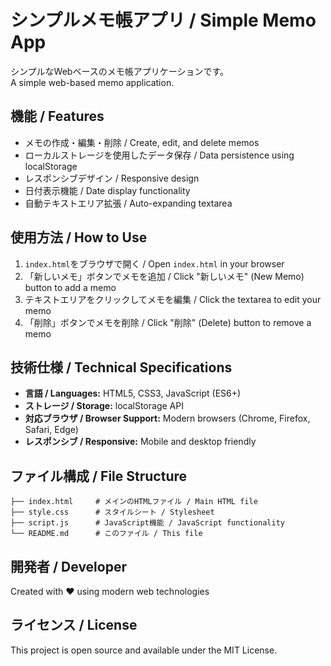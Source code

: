 # シンプルメモ帳アプリ / Simple Memo App

シンプルなWebベースのメモ帳アプリケーションです。  
A simple web-based memo application.

## 機能 / Features

- メモの作成・編集・削除 / Create, edit, and delete memos
- ローカルストレージを使用したデータ保存 / Data persistence using localStorage
- レスポンシブデザイン / Responsive design
- 日付表示機能 / Date display functionality
- 自動テキストエリア拡張 / Auto-expanding textarea

## 使用方法 / How to Use

1. `index.html`をブラウザで開く / Open `index.html` in your browser
2. 「新しいメモ」ボタンでメモを追加 / Click "新しいメモ" (New Memo) button to add a memo
3. テキストエリアをクリックしてメモを編集 / Click the textarea to edit your memo
4. 「削除」ボタンでメモを削除 / Click "削除" (Delete) button to remove a memo

## 技術仕様 / Technical Specifications

- **言語 / Languages:** HTML5, CSS3, JavaScript (ES6+)
- **ストレージ / Storage:** localStorage API
- **対応ブラウザ / Browser Support:** Modern browsers (Chrome, Firefox, Safari, Edge)
- **レスポンシブ / Responsive:** Mobile and desktop friendly

## ファイル構成 / File Structure

```
├── index.html     # メインのHTMLファイル / Main HTML file
├── style.css      # スタイルシート / Stylesheet
├── script.js      # JavaScript機能 / JavaScript functionality
└── README.md      # このファイル / This file
```

## 開発者 / Developer

Created with ❤️ using modern web technologies

## ライセンス / License

This project is open source and available under the MIT License.